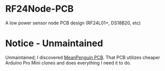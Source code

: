 RF24Node-PCB
============

A low power sensor node PCB design (RF24L01+, DS18B20, etc)

# Notice - Unmaintained

Unmaintained; I discovered [MeanPenguin PCB](http://forum.mysensors.org/topic/408/eagle-files-for-a-meanpenguin-mysensors-pcb). That PCB utilizes cheaper Arduino Pro Mini clones and does everything I need it to do.
